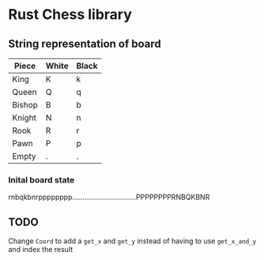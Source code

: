 # Rust Chess library

## String representation of board

| Piece  | White | Black |
| ------ | ----- | ----- |
| King   | K     | k     |
| Queen  | Q     | q     |
| Bishop | B     | b     |
| Knight | N     | n     |
| Rook   | R     | r     |
| Pawn   | P     | p     |
| Empty  | .     | .

### Inital board state

rnbqkbnrpppppppp................................PPPPPPPPRNBQKBNR

## TODO

Change `Coord` to add a `get_x` and `get_y` instead of having to use 
`get_x_and_y` and index the result